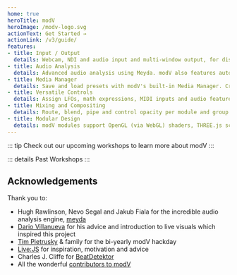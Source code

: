 ```yaml
---
home: true
heroTitle: modV
heroImage: /modv-logo.svg
actionText: Get Started →
actionLink: /v3/guide/
features:
- title: Input / Output
  details: Webcam, NDI and audio input and multi-window output, for displaying on multiple displays.
- title: Audio Analysis
  details: Advanced audio analysis using Meyda. modV also features automatic BPM detection and tap tempo.
- title: Media Manager
  details: Save and load presets with modV's built-in Media Manager. Create projects for presets, images, videos, GIFs, color palettes and more!
- title: Versatile Controls
  details: Assign LFOs, math expressions, MIDI inputs and audio features to controls. All assignments can be saved into presets.
- title: Mixing and Compositing
  details: Route, blend, pipe and control opacity per module and group. Easily re-arrange modules or layers via drag and drop UI.
- title: Modular Design
  details: modV modules support OpenGL (via WebGL) shaders, THREE.js scenes, ISF files and Canvas2D JavaScript. Using Vue.js as a base, modV has an extremely versatile plugin system.
---
```


::: tip Check out our upcoming workshops to learn more about modV
<UpcomingWorkshops />
:::

::: details Past Workshops
<PastWorkshops />
:::

## Acknowledgements
Thank you to:

* Hugh Rawlinson, Nevo Segal and Jakub Fiala for the incredible audio analysis engine, [meyda](https://github.com/hughrawlinson/meyda)
* [Dario Villanueva](http://alolo.co) for his advice and introduction to live visuals which inspired this project
* [Tim Pietrusky](http://timpietrusky.com/) & family for the bi-yearly modV hackday
* [Live:JS](http://livejs.network/) for inspiration, motivation and advice
* Charles J. Cliffe for [BeatDetektor](https://github.com/cjcliffe/beatdetektor)
* All the wonderful [contributors to modV](https://github.com/2xAA/modV/graphs/contributors)
